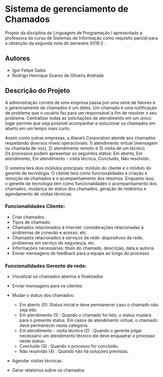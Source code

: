 # Sistema de gerenciamento de Chamados

Projeto da disciplina de Linguagem de Programação I apresentado a professora do curso de Sistemas de Informação como requisito parcial 
para a obtenção da segunda nota do semestre 2019.2 .

## Autores

- Igor Felipe Sales
- Rodrigo Henrique Soares de Oliveira Andrade

## Descrição do Projeto

   A administração correta de uma empresa passa por uma série de fatores e o gerenciamento de chamados é um deles. Um chamado é uma notificação de problema que o usuário faz para um responsável a fim de resolver o seu problema. Centralizar todas as solicitações de atendimento em um único lugar permite que seja possível acompanhar e solucionar os chamados em aberto em um tempo mais curto.  
  
  
   Assim como outras empresas, a Alana’s Corporation atende aos chamados respeitando diversos níveis operacionais: 1) atendimento virtual (mensagem ou chamada de voz), 2) atendimento remoto e 3) visita de um técnico.  
  Os processos podem apresentar os seguintes status: Em aberto, Em atendimento, Em atendimento - visita técnica, Concluído, Não resolvido.  
  
  
   O sistema terá dois módulos principais: módulo do cliente e o módulo do gerente de tecnologia. O cliente terá como funcionalidades a criação e remoção de chamados e o acompanhamento dos mesmos. Enquanto isso, o gerente de tecnologia tem como funcionalidades o acompanhamento dos chamados, mudança de status dos chamados, geração de relatórios e agendamento de visitas técnicas.  

### Funcionalidades Cliente:
- Criar chamados.
- Tipos de chamado:
 - Chamados relacionados à Internet: considerações relacionadas à
problemas de conexão e acesso, etc.
 - Chamados relacionados à serviços de rede: dispositivos de rede,
problemas em serviço de segurança, etc.
- Informações necessárias: título do chamado, descrição, data e autoria.
- Enviar mensagens de feedback para a equipe ao longo do processo.

### Funcionalidades Gerente de rede:
- Visualizar os chamados abertos e finalizados
- Enviar mensagens para os clientes
- Mudar o status dos chamados:

     - Em aberto (0): Status inicial e deve permanecer caso o chamado não
    seja lido.  
     - Em atendimento (1) : Quando o chamado for lido, o status mudará para
    o presente status. Em casos de atendimento virtual, o chamado deve permanecer
    nesta categoria.  
     - Em atendimento - visita técnica (2) : Quando o gerente julgar
    necessário um atendimento técnico ele deve enquadrar o processo neste status.  
     - Concluído (3) : Quando o processo for concluído.  
     - Não resolvido (4) : Quando não há soluções previstas.  
     
- Agendar visitas técnicas.  
- Gerar relatórios sobre os chamados  
